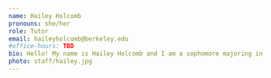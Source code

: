 ```yaml
---
name: Hailey Holcomb
pronouns: she/her
role: Tutor
email: haileyholcomb@berkeley.edu
#office-hours: TBD
bio: Hello! My name is Hailey Holcomb and I am a sophomore majoring in Data Science and minoring in IEOR. I'm super excited to be on course staff for Data 8 again this semester and can't wait to meet everyone!
photo: staff/hailey.jpg
---
```

